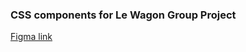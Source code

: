 ### CSS components for Le Wagon Group Project

[Figma link](https://www.figma.com/file/RZXqtOKMdZJzBGRwIwEGpZqX/Trello-Awesome?node-id=10%3A3)
